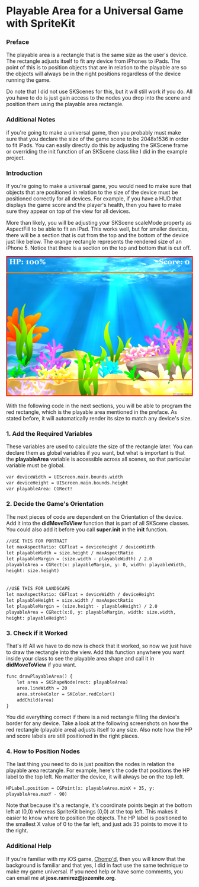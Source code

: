 # Playable Area for a Universal Game with SpriteKit

### Preface
The playable area is a rectangle that is the same size as the user's device. The rectangle adjusts itself to fit any device from iPhones to iPads. The point of this is to position objects that are in relation to the playable are so the objects will always be in the right positions regardless of the device running the game.

Do note that I did not use SKScenes for this, but it will still work if you do. All you have to do is just gain access to the nodes you drop into the scene and position them using the playable area rectangle.

### Additional Notes
if you're going to make a universal game, then you probably must make sure that you declare the size of the game scene to be 2048x1536 in order to fit iPads. You can easily directly do this by adjusting the SKScene frame or overriding the init function of an SKScene class like I did in the example project.

### Introduction
If you're going to make a universal game, you would need to make sure that objects that are positioned in relation to the size of the device must be positioned correctly for all devices. For example, if you have a HUD that displays the game score and the player's health, then you have to make sure they appear on top of the view for all devices.

More than likely, you will be adjusting your SKScene scaleMode property as AspectFill to be able to fit an iPad. This works well, but for smaller devices, there will be a section that is cut from the top and the bottom of the device just like below. The orange rectangle represents the rendered size of an iPhone 5. Notice that there is a section on the top and bottom that is cut off.

![comparison](Screenshots/Comparison.png)

With the following code in the next sections, you will be able to program the red rectangle, which is the playable area mentioned in the preface. As stated before, it will automatically render its size to match any device's size.

### 1. Add the Required Variables
These variables are used to calculate the size of the rectangle later. You can declare them as global variables if you want, but what is important is that the __playableArea__ variable is accessible across all scenes, so that particular variable must be global.

```
var deviceWidth = UIScreen.main.bounds.width
var deviceHeight = UIScreen.main.bounds.height
var playableArea: CGRect!
```

### 2. Decide the Game's Orientation

The next pieces of code are dependent on the Orientation of the device. Add it into the __didMoveToView__ function that is part of all SKScene classes. You could also add it before you call __super.init__ in the __init__ function.

```
//USE THIS FOR PORTRAIT
let maxAspectRatio: CGFloat = deviceHeight / deviceWidth
let playableWidth = size.height / maxAspectRatio
let playableMargin = (size.width - playableWidth) / 2.0
playableArea = CGRect(x: playableMargin, y: 0, width: playableWidth, height: size.height)


//USE THIS FOR LANDSCAPE
let maxAspectRatio: CGFloat = deviceWidth / deviceHeight
let playableHeight = size.width / maxAspectRatio
let playableMargin = (size.height - playableHeight) / 2.0
playableArea = CGRect(x:0, y: playableMargin, width: size.width, height: playableHeight)
```
### 3. Check if it Worked
That's it! All we have to do now is check that it worked, so now we just have to draw the rectangle into the view. Add this function anywhere you want inside your class to see the playable area shape and call it in __didMoveToView__ if you want.

```
func drawPlayableArea() {
    let area = SKShapeNode(rect: playableArea)
    area.lineWidth = 20
    area.strokeColor = SKColor.redColor()
    addChild(area)
}
```

 You did everything correct if there is a red rectangle filling the device's border for any device. Take a look at the following screenshots on how the red rectangle (playable area) adjusts itself to any size. Also note how the HP and score labels are still positioned in the right places.

### 4. How to Position Nodes
The last thing you need to do is just position the nodes in relation the playable area rectangle. For example, here's the code that positions the HP label to the top left. No matter the device, it will always be on the top left.

```
HPLabel.position = CGPoint(x: playableArea.minX + 35, y: playableArea.maxY - 90)
```
Note that because it's a rectangle, it's coordinate points begin at the bottom left at (0,0) whereas SpriteKit beings (0,0) at the top left. This makes it easier to know where to position the objects. The HP label is positioned to the smallest X value of 0 to the far left, and just ads 35 points to move it to the right.

### Additional Help
If you're familiar with my iOS game, [Chomp'd](https://itunes.apple.com/us/app/chompd-how-long-can-you-last/id1023110939?ls=1&mt=8), then you will know that the background is familiar and that yes, I did in fact use the same technique to make my game universal. If you need help or have some comments, you can email me at __jose.ramirez@jozemite.org__.
